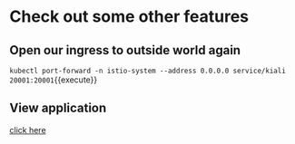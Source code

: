 # Check out some other features

## Open our ingress to outside world again
`kubectl port-forward -n istio-system --address 0.0.0.0 service/kiali 20001:20001`{{execute}}

## View application
[click here]({{TRAFFIC_HOST1_20001}})
